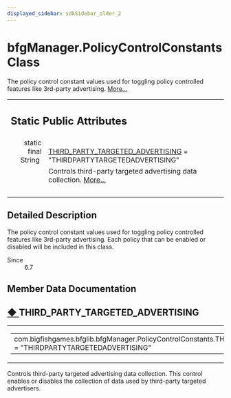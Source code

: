 ```yaml
---
displayed_sidebar: sdkSidebar_older_2
---
```

# bfgManager.PolicyControlConstants Class 

<div class="contents">The policy control constant values used for toggling policy controlled features like 3rd-party advertising.    <a href="classcom_1_1bigfishgames_1_1bfglib_1_1bfg_manager_1_1_policy_control_constants.html#details">More...</a><table class="memberdecls"><tr class="heading"><td colspan="2"><h2 class="groupheader"><a id="pub-static-attribs" name="pub-static-attribs"></a> Static Public Attributes</h2></td></tr><tr class="memitem:a0a9674edf95ea575277c933c708898ef"><td class="memItemLeft" align="right" valign="top">static final String&#160;</td><td class="memItemRight" valign="bottom"><a class="el" href="classcom_1_1bigfishgames_1_1bfglib_1_1bfg_manager_1_1_policy_control_constants.html#a0a9674edf95ea575277c933c708898ef">THIRD_PARTY_TARGETED_ADVERTISING</a> = &quot;THIRDPARTYTARGETEDADVERTISING&quot;</td></tr><tr class="memdesc:a0a9674edf95ea575277c933c708898ef"><td class="mdescLeft">&#160;</td><td class="mdescRight">Controls third-party targeted advertising data collection.  <a href="classcom_1_1bigfishgames_1_1bfglib_1_1bfg_manager_1_1_policy_control_constants.html#a0a9674edf95ea575277c933c708898ef">More...</a><br /></td></tr><tr class="separator:a0a9674edf95ea575277c933c708898ef"><td class="memSeparator" colspan="2">&#160;</td></tr></table><a name="details" id="details"></a><h2 class="groupheader">Detailed Description</h2><div class="textblock">The policy control constant values used for toggling policy controlled features like 3rd-party advertising. Each policy that can be enabled or disabled will be included in this class.<dl class="section since"><dt>Since</dt><dd>6.7 </dd></dl></div><h2 class="groupheader">Member Data Documentation</h2><a id="a0a9674edf95ea575277c933c708898ef" name="a0a9674edf95ea575277c933c708898ef"></a><h2 class="memtitle"><span class="permalink"><a href="#a0a9674edf95ea575277c933c708898ef">&#9670;&nbsp;</a></span>THIRD_PARTY_TARGETED_ADVERTISING</h2><div class="memitem"><div class="memproto"><table class="mlabels"><tr><td class="mlabels-left"><table class="memname"><tr><td class="memname">com.bigfishgames.bfglib.bfgManager.PolicyControlConstants.THIRD_PARTY_TARGETED_ADVERTISING = &quot;THIRDPARTYTARGETEDADVERTISING&quot;</td></tr></table></td><td class="mlabels-right"><span class="mlabels"><span class="mlabel">static</span></span></td></tr></table></div><div class="memdoc">Controls third-party targeted advertising data collection. This control enables or disables the collection of data used by third-party targeted advertisers. </div></div></div> 
